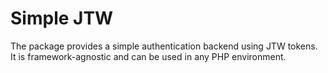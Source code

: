 # Simple JTW

The package provides a simple authentication backend using JTW tokens.
It is framework-agnostic and can be used in any PHP environment.
